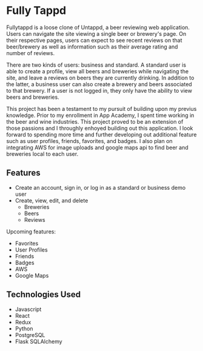# Fully Tappd

Fullytappd is a loose clone of Untappd, a beer reviewing web application. Users can navigate the site viewing a single beer or brewery's page. On their respective pages, users can expect to see recent reviews on that beer/brewery as well as information such as their average rating and number of reviews.

There are two kinds of users: business and standard. A standard user is able to create a profile, view all beers and breweries while navigating the site, and leave a reviews on beers they are currently drinking. In addition to the latter, a business user can also create a brewery and beers associated to that brewery. If a user is not logged in, they only have the ability to view beers and breweries.

This project has been a testament to my pursuit of building upon my previus knowledge. Prior to my enrollment in App Academy, I spent time working in the beer and wine industries. This project proved to be an extension of those passions and I throughly enhoyed building out this application. I look forward to spending more time and further developing out additional feature such as user profiles, friends, favorites, and badges. I also plan on integrating AWS for image uploads and google maps api to find beer and breweries local to each user.

## Features
- Create an account, sign in, or log in as a standard or business demo user
- Create, view, edit, and delete
   - Breweries
   - Beers
   - Reviews

Upcoming features: 
- Favorites
- User Profiles
- Friends
- Badges
- AWS
- Google Maps

## Technologies Used
- Javascript
- React
- Redux 
- Python
- PostgreSQL
- Flask SQLAlchemy

